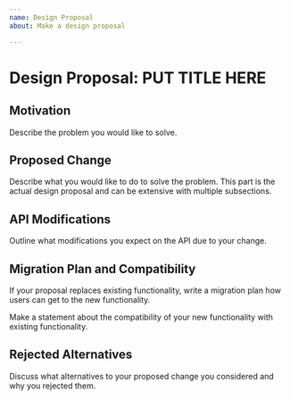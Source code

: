 ```yaml
---
name: Design Proposal
about: Make a design proposal

---
```

# Design Proposal: PUT TITLE HERE

## Motivation

Describe the problem you would like to solve.

## Proposed Change

Describe what you would like to do to solve the problem. This part is the actual design proposal and can be extensive with multiple subsections.

## API Modifications

Outline what modifications you expect on the API due to your change.

## Migration Plan and Compatibility

If your proposal replaces existing functionality, write a migration plan how users can get to the new functionality.

Make a statement about the compatibility of your new functionality with existing functionality.

## Rejected Alternatives

Discuss what alternatives to your proposed change you considered and why you rejected them.
